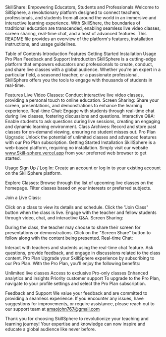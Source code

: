 SkillShare: Empowering Educators, Students and Professionals
Welcome to SillSphere, a revolutionary platform designed to connect teachers, professionals, and students from all around the world in an immersive and interactive learning experience. With SkillShere, the boundaries of traditional education are transcended, enabling seamless live video classes, screen sharing, real-time chat, and a host of advanced features. This README file provides an overview of the platform's features, installation instructions, and usage guidelines.

Table of Contents
Introduction
Features
Getting Started
Installation
Usage
Pro Plan
Feedback and Support
Introduction
SkillSphere is a cutting-edge platform that empowers educators and professionals to create, conduct, and share live classes with a global audience. Whether you're an expert in a particular field, a seasoned teacher, or a passionate professional, SkillSphere offers you the tools to engage with thousands of students in real-time.

Features
Live Video Classes: Conduct interactive live video classes, providing a personal touch to online education.
Screen Sharing: Share your screen, presentations, and demonstrations to enhance the learning experience.
Real-time Chat: Engage with students through real-time chat during live classes, fostering discussions and questions.
Interactive Q&A: Enable students to ask questions during live sessions, creating an engaging and dynamic learning environment.
Class Archives: Record and store past classes for on-demand viewing, ensuring no student misses out.
Pro Plan Upgrade: Unlock the potential of unlimited classes and advanced features with our Pro Plan subscription.
Getting Started
Installation
SkillSphere is a web-based platform, requiring no installation. Simply visit our website www.Skill-sphere.vercel.app from your preferred web browser to get started.

Usage
Sign Up / Log In: Create an account or log in to your existing account on the SkillSphere platform.

Explore Classes: Browse through the list of upcoming live classes on the homepage. Filter classes based on your interests or preferred subjects.

Join a Live Class:

Click on a class to view its details and schedule.
Click the "Join Class" button when the class is live.
Engage with the teacher and fellow students through video, chat, and interactive Q&A.
Screen Sharing:

During the class, the teacher may choose to share their screen for presentations or demonstrations.
Click on the "Screen Share" button to follow along with the content being presented.
Real-time Chat:

Interact with teachers and students using the real-time chat feature.
Ask questions, provide feedback, and engage in discussions related to the class content.
Pro Plan
Upgrade your SkillSphere experience by subscribing to our Pro Plan. With the Pro Plan, you'll enjoy the following benefits:

Unlimited live classes
Access to exclusive Pro-only classes
Enhanced analytics and insights
Priority customer support
To upgrade to the Pro Plan, navigate to your profile settings and select the Pro Plan subscription.

Feedback and Support
We value your feedback and are committed to providing a seamless experience. If you encounter any issues, have suggestions for improvements, or require assistance, please reach out to our support team at amaojohn767@gmail.com

Thank you for choosing SkillSphere to revolutionize your teaching and learning journey! Your expertise and knowledge can now inspire and educate a global audience like never before.
